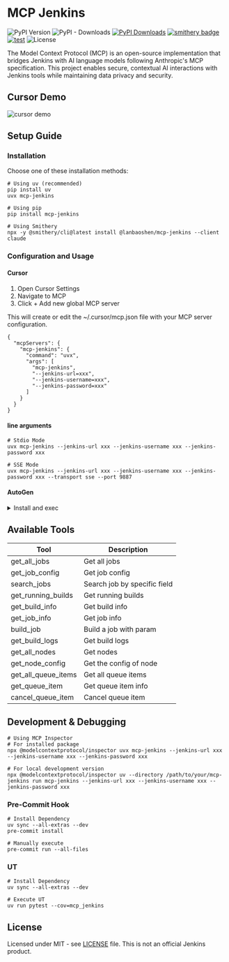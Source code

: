 # MCP Jenkins
![PyPI Version](https://img.shields.io/pypi/v/mcp-jenkins)
![PyPI - Downloads](https://img.shields.io/pypi/dm/mcp-jenkins)
[![PyPI Downloads](https://static.pepy.tech/badge/mcp-jenkins)](https://pepy.tech/projects/mcp-jenkins)
[![smithery badge](https://smithery.ai/badge/@lanbaoshen/mcp-jenkins)](https://smithery.ai/server/@lanbaoshen/mcp-jenkins)
[![test](https://github.com/lanbaoshen/mcp-jenkins/actions/workflows/test.yml/badge.svg)](https://github.com/lanbaoshen/mcp-jenkins/actions/workflows/test.yml/badge.svg)
![License](https://img.shields.io/github/license/lanbaoshen/mcp-jenkins)

The Model Context Protocol (MCP) is an open-source implementation that bridges Jenkins with AI language models following Anthropic's MCP specification. This project enables secure, contextual AI interactions with Jenkins tools while maintaining data privacy and security.


## Cursor Demo
![cursor demo](https://github.com/user-attachments/assets/ba954a67-e9ca-4d38-b962-19fb8856bdde)


## Setup Guide

### Installation
Choose one of these installation methods:
```
# Using uv (recommended)
pip install uv
uvx mcp-jenkins

# Using pip
pip install mcp-jenkins

# Using Smithery
npx -y @smithery/cli@latest install @lanbaoshen/mcp-jenkins --client claude
```

### Configuration and Usage

#### Cursor
1. Open Cursor Settings
2. Navigate to MCP
3. Click + Add new global MCP server

This will create or edit the ~/.cursor/mcp.json file with your MCP server configuration.
```shell
{
  "mcpServers": {
    "mcp-jenkins": {
      "command": "uvx",
      "args": [
        "mcp-jenkins",
        "--jenkins-url=xxx",
        "--jenkins-username=xxx",
        "--jenkins-password=xxx"
      ]
    }
  }
}
```

#### line arguments
```shell
# Stdio Mode
uvx mcp-jenkins --jenkins-url xxx --jenkins-username xxx --jenkins-password xxx

# SSE Mode
uvx mcp-jenkins --jenkins-url xxx --jenkins-username xxx --jenkins-password xxx --transport sse --port 9887
```

#### AutoGen
<details>
<summary>Install and exec</summary>

Install autogen:
```shell
pip install "autogen-ext[azure,ollama,openai,mcp]" autogen-chat
```

Run python scripts:
```python
import asyncio

from autogen_ext.tools.mcp import StdioMcpToolAdapter, StdioServerParams
from autogen_agentchat.agents import AssistantAgent
from autogen_agentchat.ui import Console
from autogen_core import CancellationToken


async def main() -> None:
    # Create server params for the remote MCP service
    server_params = StdioServerParams(
        command='uvx',
        args=[
            'mcp-jenkins',
            '--jenkins-username',
            'xxx',
            '--jenkins-password',
            'xxx',
            '--jenkins-url',
            'xxx'
        ],
    )

    # Get the translation tool from the server
    adapter = await StdioMcpToolAdapter.from_server_params(server_params, 'get_all_jobs')

    # Create an agent that can use the translation tool
    agent = AssistantAgent(
        name='jenkins_assistant',
        model_client=[Replace_with_your_model_client],
        tools=[adapter],
    )

    # Let the agent translate some text
    await Console(
        agent.run_stream(task='Get all jobs', cancellation_token=CancellationToken())
    )


if __name__ == "__main__":
    asyncio.run(main())
```

</details>

## Available Tools
| Tool                | Description                  |
|---------------------|------------------------------|
| get_all_jobs        | Get all jobs                 |
| get_job_config      | Get job config               |
| search_jobs         | Search job by specific field |
| get_running_builds  | Get running builds           |
| get_build_info      | Get build info               |
| get_job_info        | Get job info                 |
| build_job           | Build a job with param       |
| get_build_logs      | Get build logs               |
| get_all_nodes       | Get nodes                    |
| get_node_config     | Get the config of node       |
| get_all_queue_items | Get all queue items          |
| get_queue_item      | Get queue item info          |
| cancel_queue_item   | Cancel queue item            |


## Development & Debugging
```shell
# Using MCP Inspector
# For installed package
npx @modelcontextprotocol/inspector uvx mcp-jenkins --jenkins-url xxx --jenkins-username xxx --jenkins-password xxx

# For local development version
npx @modelcontextprotocol/inspector uv --directory /path/to/your/mcp-jenkins run mcp-jenkins --jenkins-url xxx --jenkins-username xxx --jenkins-password xxx
```

### Pre-Commit Hook
```shell
# Install Dependency
uv sync --all-extras --dev
pre-commit install

# Manually execute
pre-commit run --all-files
```

### UT
```
# Install Dependency
uv sync --all-extras --dev

# Execute UT
uv run pytest --cov=mcp_jenkins
```


## License
Licensed under MIT - see [LICENSE](LICENSE) file. This is not an official Jenkins product.
